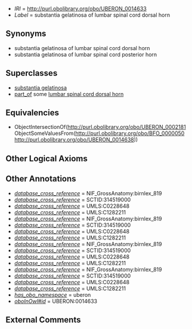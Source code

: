  * *IRI* = http://purl.obolibrary.org/obo/UBERON_0014633
 * *Label* = substantia gelatinosa of lumbar spinal cord dorsal horn

## Synonyms

 * substantia gelatinosa of lumbar spinal cord dorsal horn
 * substantia gelatinosa of lumbar spinal cord posterior horn

## Superclasses

 * [substantia gelatinosa](../../UBERON/81/UBERON_0002181.md)
 * [part_of](../../BFO/50/BFO_0000050.md) some [lumbar spinal cord dorsal horn](../../UBERON/38/UBERON_0014638.md)

## Equivalencies

 * ObjectIntersectionOf(<http://purl.obolibrary.org/obo/UBERON_0002181> ObjectSomeValuesFrom(<http://purl.obolibrary.org/obo/BFO_0000050> <http://purl.obolibrary.org/obo/UBERON_0014638>))

## Other Logical Axioms


## Other Annotations

 * *[database_cross_reference](../../ef/oboInOwl#hasDbXref.md)* = NIF_GrossAnatomy:birnlex_819
 * *[database_cross_reference](../../ef/oboInOwl#hasDbXref.md)* = SCTID:314519000
 * *[database_cross_reference](../../ef/oboInOwl#hasDbXref.md)* = UMLS:C0228648
 * *[database_cross_reference](../../ef/oboInOwl#hasDbXref.md)* = UMLS:C1282211
 * *[database_cross_reference](../../ef/oboInOwl#hasDbXref.md)* = NIF_GrossAnatomy:birnlex_819
 * *[database_cross_reference](../../ef/oboInOwl#hasDbXref.md)* = SCTID:314519000
 * *[database_cross_reference](../../ef/oboInOwl#hasDbXref.md)* = UMLS:C0228648
 * *[database_cross_reference](../../ef/oboInOwl#hasDbXref.md)* = UMLS:C1282211
 * *[database_cross_reference](../../ef/oboInOwl#hasDbXref.md)* = NIF_GrossAnatomy:birnlex_819
 * *[database_cross_reference](../../ef/oboInOwl#hasDbXref.md)* = SCTID:314519000
 * *[database_cross_reference](../../ef/oboInOwl#hasDbXref.md)* = UMLS:C0228648
 * *[database_cross_reference](../../ef/oboInOwl#hasDbXref.md)* = UMLS:C1282211
 * *[database_cross_reference](../../ef/oboInOwl#hasDbXref.md)* = NIF_GrossAnatomy:birnlex_819
 * *[database_cross_reference](../../ef/oboInOwl#hasDbXref.md)* = SCTID:314519000
 * *[database_cross_reference](../../ef/oboInOwl#hasDbXref.md)* = UMLS:C0228648
 * *[database_cross_reference](../../ef/oboInOwl#hasDbXref.md)* = UMLS:C1282211
 * *[has_obo_namespace](../../ce/oboInOwl#hasOBONamespace.md)* = uberon
 * *[oboInOwl#id](../../id/oboInOwl#id.md)* = UBERON:0014633

## External Comments

